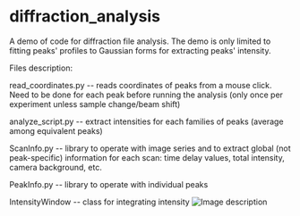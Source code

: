 # diffraction_analysis
 A demo of code for diffraction file analysis.
 The demo is only limited to fitting peaks' profiles to Gaussian forms for extracting peaks' intensity.

Files description:

read_coordinates.py -- reads coordinates of peaks from a mouse click. Need to be done for each peak before running the analysis (only once per experiment unless sample change/beam shift)

analyze_script.py -- extract intensities for each families of peaks (average among equivalent peaks)

ScanInfo.py -- library to operate with image series and to extract global (not peak-specific) information for each scan: time delay values, total intensity, camera background, etc.

PeakInfo.py -- library to operate with individual peaks

IntensityWindow -- class for integrating intensity 
![Image description](link-to-image)
